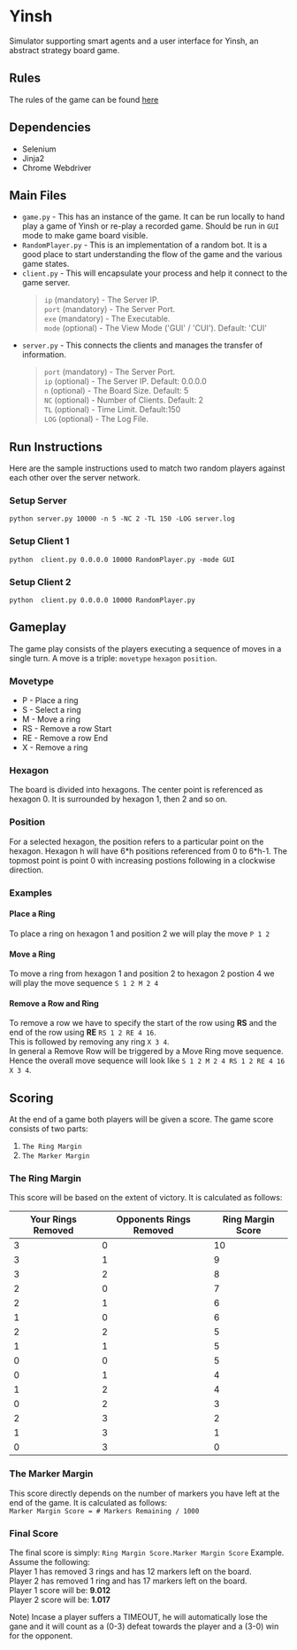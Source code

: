 # Yinsh
Simulator supporting smart agents and a user interface for Yinsh, an abstract strategy board game.

## Rules
The rules of the game can be found [here](http://www.gipf.com/yinsh/rules/rules.html)

## Dependencies
+ Selenium
+ Jinja2
+ Chrome Webdriver

## Main Files
+ `game.py` - This has an instance of the game. It can be run locally to hand play a game of Yinsh or re-play a recorded game. Should be run in `GUI` mode to make game board visible.
+ `RandomPlayer.py` - This is an implementation of a random bot. It is a good place to start understanding the flow of the game and the various game states.
+ `client.py` - This will encapsulate your process and help it connect to the game server.
  > `ip` (mandatory) - The Server IP.  
  > `port` (mandatory) - The Server Port.  
  > `exe` (mandatory) - The Executable.  
  > `mode` (optional) - The View Mode ('GUI' / 'CUI'). Default: 'CUI'  
+ `server.py` - This connects the clients and manages the transfer of information. 
  > `port` (mandatory) - The Server Port.  
  > `ip` (optional) - The Server IP. Default: 0.0.0.0   
  > `n` (optional) - The Board Size. Default: 5  
  > `NC` (optional) - Number of Clients. Default: 2  
  > `TL` (optional) - Time Limit. Default:150  
  > `LOG` (optional) - The Log File.  

## Run Instructions
Here are the sample instructions used to match two random players against each other over the server network.
### Setup Server
`python server.py 10000 -n 5 -NC 2 -TL 150 -LOG server.log`
### Setup Client 1
`python  client.py 0.0.0.0 10000 RandomPlayer.py -mode GUI`
### Setup Client 2
`python  client.py 0.0.0.0 10000 RandomPlayer.py`

## Gameplay
The game play consists of the players executing a sequence of moves in a single turn.
A move is a triple: `movetype` `hexagon` `position`.  

### Movetype
+ P - Place a ring
+ S - Select a ring
+ M - Move a ring
+ RS - Remove a row Start
+ RE - Remove a row End
+ X - Remove a ring

### Hexagon
The board is divided into hexagons. The center point is referenced as hexagon 0. It is surrounded by hexagon 1, then 2 and so on.

### Position
For a selected hexagon, the position refers to a particular point on the hexagon. Hexagon h will have 6\*h positions referenced from 0 to 6\*h-1. The topmost point is point 0 with increasing postions following in a clockwise direction. 

### Examples
#### Place a Ring
To place a ring on hexagon 1 and position 2 we will play the move 
`P 1 2`

#### Move a Ring
To move a ring from hexagon 1 and position 2 to hexagon 2 postion 4 we will play the move sequence
`S 1 2 M 2 4`

#### Remove a Row and Ring
To remove a row we have to specify the start of the row using **RS** and the end of the row using **RE** 
`RS 1 2 RE 4 16`.  
This is followed by removing any ring 
`X 3 4`.  
In general a Remove Row will be triggered by a Move Ring move sequence. Hence the overall move sequence will look like 
`S 1 2 M 2 4 RS 1 2 RE 4 16 X 3 4`. 

## Scoring
At the end of a game both players will be given a score.
The game score consists of two parts: 
1) `The Ring Margin` 
2) `The Marker Margin`

### The Ring Margin
This score will be based on the extent of victory. It is calculated as follows:  

| Your Rings Removed | Opponents Rings Removed | Ring Margin Score |  
| ------------- | ------------- | ------------- |
| 3 | 0 | 10 |  
| 3 | 1 | 9 |  
| 3 | 2 | 8 |  
| 2 | 0 | 7 |  
| 2 | 1 | 6 |  
| 1 | 0 | 6 |  
| 2 | 2 | 5 |  
| 1 | 1 | 5 |  
| 0 | 0 | 5 |  
| 0 | 1 | 4 |  
| 1 | 2 | 4 |  
| 0 | 2 | 3 |  
| 2 | 3 | 2 |  
| 1 | 3 | 1 |  
| 0 | 3 | 0 |  

### The Marker Margin
This score directly depends on the number of markers you have left at the end of the game. It is calculated as follows:  
`Marker Margin Score = # Markers Remaining / 1000`

### Final Score
The final score is simply: `Ring Margin Score.Marker Margin Score`
Example. Assume the following:  
Player 1 has removed 3 rings and has 12 markers left on the board.  
Player 2 has removed 1 ring and has 17 markers left on the board.  
Player 1 score will be: **9.012**  
Player 2 score will be: **1.017**  

Note) Incase a player suffers a TIMEOUT, he will automatically lose the gane and it will count as a (0-3) defeat towards the player and a (3-0) win for the opponent.


